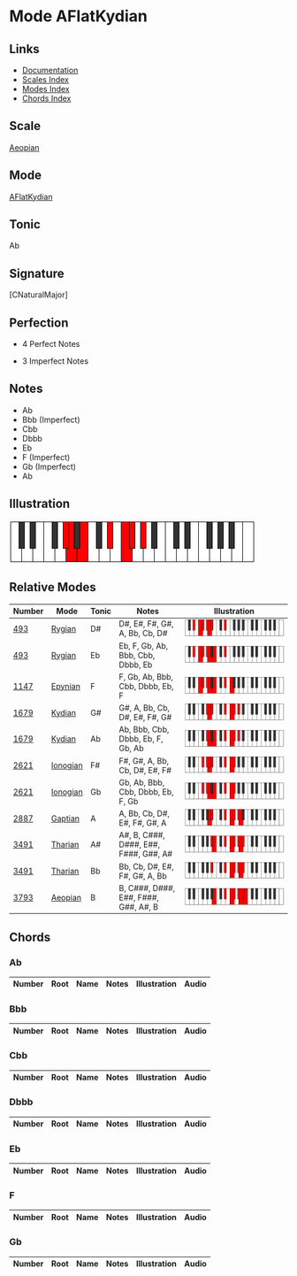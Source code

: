 # Mode AFlatKydian

## Links

- [Documentation](index.md)
- [Scales Index](Scales.md)
- [Modes Index](Modes.md)
- [Chords Index](Chords.md)

## Scale

[Aeopian](ScaleAeopian.md)

## Mode

[AFlatKydian](ModeAFlatKydian.md)

## Tonic

Ab

## Signature

[CNaturalMajor]

## Perfection

 - 4 Perfect Notes

 - 3 Imperfect Notes

## Notes

- Ab
- Bbb (Imperfect)
- Cbb
- Dbbb
- Eb
- F (Imperfect)
- Gb (Imperfect)
- Ab

## Illustration

![AFlatKydian](ModeAFlatKydian.png)

## Relative Modes

| Number | Mode | Tonic | Notes | Illustration |
|--------|------|-------|-------|--------------|
| [493](https://ianring.com/musictheory/scales/493) | [Rygian](ModeRygian.md) | D# | D#, E#, F#, G#, A, Bb, Cb, D# | ![DSharpRygian](ModeDSharpRygian.png) |
| [493](https://ianring.com/musictheory/scales/493) | [Rygian](ModeRygian.md) | Eb | Eb, F, Gb, Ab, Bbb, Cbb, Dbbb, Eb | ![EFlatRygian](ModeEFlatRygian.png) |
| [1147](https://ianring.com/musictheory/scales/1147) | [Epynian](ModeEpynian.md) | F | F, Gb, Ab, Bbb, Cbb, Dbbb, Eb, F | ![FNaturalEpynian](ModeFNaturalEpynian.png) |
| [1679](https://ianring.com/musictheory/scales/1679) | [Kydian](ModeKydian.md) | G# | G#, A, Bb, Cb, D#, E#, F#, G# | ![GSharpKydian](ModeGSharpKydian.png) |
| [1679](https://ianring.com/musictheory/scales/1679) | [Kydian](ModeKydian.md) | Ab | Ab, Bbb, Cbb, Dbbb, Eb, F, Gb, Ab | ![AFlatKydian](ModeAFlatKydian.png) |
| [2621](https://ianring.com/musictheory/scales/2621) | [Ionogian](ModeIonogian.md) | F# | F#, G#, A, Bb, Cb, D#, E#, F# | ![FSharpIonogian](ModeFSharpIonogian.png) |
| [2621](https://ianring.com/musictheory/scales/2621) | [Ionogian](ModeIonogian.md) | Gb | Gb, Ab, Bbb, Cbb, Dbbb, Eb, F, Gb | ![GFlatIonogian](ModeGFlatIonogian.png) |
| [2887](https://ianring.com/musictheory/scales/2887) | [Gaptian](ModeGaptian.md) | A | A, Bb, Cb, D#, E#, F#, G#, A | ![ANaturalGaptian](ModeANaturalGaptian.png) |
| [3491](https://ianring.com/musictheory/scales/3491) | [Tharian](ModeTharian.md) | A# | A#, B, C###, D###, E##, F###, G##, A# | ![ASharpTharian](ModeASharpTharian.png) |
| [3491](https://ianring.com/musictheory/scales/3491) | [Tharian](ModeTharian.md) | Bb | Bb, Cb, D#, E#, F#, G#, A, Bb | ![BFlatTharian](ModeBFlatTharian.png) |
| [3793](https://ianring.com/musictheory/scales/3793) | [Aeopian](ModeAeopian.md) | B | B, C###, D###, E##, F###, G##, A#, B | ![BNaturalAeopian](ModeBNaturalAeopian.png) |

## Chords

### Ab

| Number | Root | Name | Notes | Illustration | Audio |
|--------|------|------|-------|--------------|-------|

### Bbb

| Number | Root | Name | Notes | Illustration | Audio |
|--------|------|------|-------|--------------|-------|

### Cbb

| Number | Root | Name | Notes | Illustration | Audio |
|--------|------|------|-------|--------------|-------|

### Dbbb

| Number | Root | Name | Notes | Illustration | Audio |
|--------|------|------|-------|--------------|-------|

### Eb

| Number | Root | Name | Notes | Illustration | Audio |
|--------|------|------|-------|--------------|-------|

### F

| Number | Root | Name | Notes | Illustration | Audio |
|--------|------|------|-------|--------------|-------|

### Gb

| Number | Root | Name | Notes | Illustration | Audio |
|--------|------|------|-------|--------------|-------|


